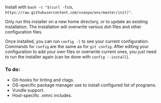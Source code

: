 Install with `bash -c "$(curl -fsSL https://raw.githubusercontent.com/vvanpo/env/master/init)"`.

Only run this installer on a new home directory, or to update an existing
installation. The installation will overwrite various dot-files and other
configuration files.

Once installed, you can run `config -l` to see your current configuration.
Commands for `config` are the same as for `git config`. After editing your
configuration to add your own files or overwrite current ones, you just need to
run the installer again (can be done with `config --install`).

### To do:
- Git-hooks for linting and ctags.
- OS-specific package manager use to install configured list of programs.
- Vundle support.
- Host-specific .vimrc includes.

